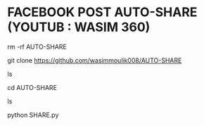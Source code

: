 # FACEBOOK POST AUTO-SHARE (YOUTUB : WASIM 360) 
rm -rf AUTO-SHARE

git clone https://github.com/wasimmoulik008/AUTO-SHARE

ls  

cd AUTO-SHARE

ls  

python SHARE.py 

